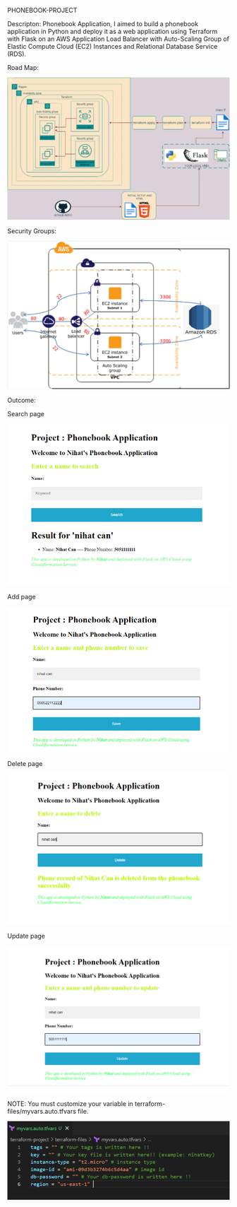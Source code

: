  PHONEBOOK-PROJECT
 
 Descripton: Phonebook Application, I aimed to build a phonebook application in Python and deploy it as a web application using Terraform with Flask on an AWS Application Load Balancer with Auto-Scaling Group of Elastic Compute Cloud (EC2) Instances and Relational Database Service (RDS).

 Road Map:

 ![Project_002](project-images/tf-phonebook.png)


 Security Groups:

 ![Project_207](project-images/Security-Groups.png)


Outcome:

Search page

![Project_207](project-images/search.PNG)

Add page 

![Project_207](project-images/add.PNG)

Delete page

![Project_207](project-images/delete.PNG)

Update page

![Project_207](project-images/update.PNG)


NOTE: You must customize your variable in terraform-files/myvars.auto.tfvars file.

![Project_207](project-images/myvars.PNG)